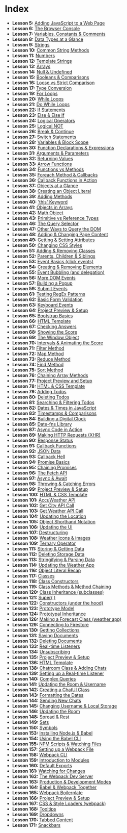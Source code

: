 # Index

 - **Lesson 5:** [Adding JavaScript to a Web Page](https://github.com/abu-taher/modern-javascript/tree/lesson-5)
 - **Lesson 6:** [The Browser Console](https://github.com/abu-taher/modern-javascript/tree/lesson-6)
 - **Lesson 7:** [Variables, Constants & Comments](https://github.com/abu-taher/modern-javascript/tree/lesson-7)
 - **Lesson 8:** [Data Types at a Glance](https://github.com/abu-taher/modern-javascript/tree/lesson-8)
 - **Lesson 9:** [Strings](https://github.com/abu-taher/modern-javascript/tree/lesson-9)
 - **Lesson 10:** [Common String Methods](https://github.com/abu-taher/modern-javascript/tree/lesson-10)
 - **Lesson 11:** [Numbers](https://github.com/abu-taher/modern-javascript/tree/lesson-11)
 - **Lesson 12:** [Template Strings](https://github.com/abu-taher/modern-javascript/tree/lesson-12)
 - **Lesson 13:** [Arrays](https://github.com/abu-taher/modern-javascript/tree/lesson-13)
 - **Lesson 14:** [Null & Undefined](https://github.com/abu-taher/modern-javascript/tree/lesson-14)
 - **Lesson 15:** [Booleans & Comparisons](https://github.com/abu-taher/modern-javascript/tree/lesson-15)
 - **Lesson 16:** [Loose vs Strict Comparison](https://github.com/abu-taher/modern-javascript/tree/lesson-16)
 - **Lesson 17:** [Type Conversion](https://github.com/abu-taher/modern-javascript/tree/lesson-17)
  - **Lesson 19:** [For Loops](https://github.com/abu-taher/modern-javascript/tree/lesson-19)
   - **Lesson 20:** [While Loops](https://github.com/abu-taher/modern-javascript/tree/lesson-20)
   - **Lesson 21:** [Do While Loops](https://github.com/abu-taher/modern-javascript/tree/lesson-21)
   - **Lesson 22:** [If Statements](https://github.com/abu-taher/modern-javascript/tree/lesson-22)
   - **Lesson 23:** [Else & Else If](https://github.com/abu-taher/modern-javascript/tree/lesson-23)
   - **Lesson 24:** [Logical Operators](https://github.com/abu-taher/modern-javascript/tree/lesson-24)
   - **Lesson 25:** [Logical NOT](https://github.com/abu-taher/modern-javascript/tree/lesson-25)
   - **Lesson 26:** [Break & Continue](https://github.com/abu-taher/modern-javascript/tree/lesson-26)
   - **Lesson 27:** [Switch Statements](https://github.com/abu-taher/modern-javascript/tree/lesson-27)
   - **Lesson 28:** [Variables & Block Scope](https://github.com/abu-taher/modern-javascript/tree/lesson-28)
   - **Lesson 30:** [Function Declarations & Expressions](https://github.com/abu-taher/modern-javascript/tree/lesson-30)
   - **Lesson 31:** [Arguments & Parameters](https://github.com/abu-taher/modern-javascript/tree/lesson-31)
   - **Lesson 32:** [Returning Values](https://github.com/abu-taher/modern-javascript/tree/lesson-32)
   - **Lesson 33:** [Arrow Functions](https://github.com/abu-taher/modern-javascript/tree/lesson-33)
   - **Lesson 34:** [Functions vs Methods](https://github.com/abu-taher/modern-javascript/tree/lesson-34)
   - **Lesson 35:** [Foreach Method & Callbacks](https://github.com/abu-taher/modern-javascript/tree/lesson-35)
   - **Lesson 36:** [Callback Functions in Action](https://github.com/abu-taher/modern-javascript/tree/lesson-36)
   - **Lesson 37:** [Objects at a Glance](https://github.com/abu-taher/modern-javascript/tree/lesson-37)
   - **Lesson 38:** [Creating an Object Literal](https://github.com/abu-taher/modern-javascript/tree/lesson-38)
   - **Lesson 39:** [Adding Methods](https://github.com/abu-taher/modern-javascript/tree/lesson-39)
   - **Lesson 40:** ['this' Keyword](https://github.com/abu-taher/modern-javascript/tree/lesson-40)
   - **Lesson 41:** [Objects in Arrays](https://github.com/abu-taher/modern-javascript/tree/lesson-41)
   - **Lesson 42:** [Math Object](https://github.com/abu-taher/modern-javascript/tree/lesson-42)
   - **Lesson 43:** [Primitive vs Reference Types](https://github.com/abu-taher/modern-javascript/tree/lesson-43)
   - **Lesson 46:** [The Query Selector](https://github.com/abu-taher/modern-javascript/tree/lesson-46)
   - **Lesson 47:** [Other Ways to Query the DOM](https://github.com/abu-taher/modern-javascript/tree/lesson-47)
   - **Lesson 48:** [Adding & Changing Page Content](https://github.com/abu-taher/modern-javascript/tree/lesson-48)
   - **Lesson 49:** [Getting & Setting Attributes](https://github.com/abu-taher/modern-javascript/tree/lesson-49)
   - **Lesson 50:** [Changing CSS Styles](https://github.com/abu-taher/modern-javascript/tree/lesson-50)
   - **Lesson 51:** [Adding & Removing Classes](https://github.com/abu-taher/modern-javascript/tree/lesson-51)
   - **Lesson 52:** [Parents, Children & Siblings](https://github.com/abu-taher/modern-javascript/tree/lesson-52)
   - **Lesson 53:** [Event Basics (click events)](https://github.com/abu-taher/modern-javascript/tree/lesson-53)
   - **Lesson 54:** [Creating & Removing Elements](https://github.com/abu-taher/modern-javascript/tree/lesson-54)
   - **Lesson 55:** [Event Bubbling (and delegation)](https://github.com/abu-taher/modern-javascript/tree/lesson-55)
   - **Lesson 56:** [More DOM Events](https://github.com/abu-taher/modern-javascript/tree/lesson-56)
   - **Lesson 57:** [Building a Popup](https://github.com/abu-taher/modern-javascript/tree/lesson-57)
   - **Lesson 59:** [Submit Events](https://github.com/abu-taher/modern-javascript/tree/lesson-59)
   - **Lesson 61:** [Testing RegEx Patterns](https://github.com/abu-taher/modern-javascript/tree/lesson-61)
   - **Lesson 62:** [Basic Form Validation](https://github.com/abu-taher/modern-javascript/tree/lesson-62)
   - **Lesson 63:** [Keyboard Events](https://github.com/abu-taher/modern-javascript/tree/lesson-63)
   - **Lesson 64:** [Project Preview & Setup](https://github.com/abu-taher/modern-javascript/tree/lesson-64)
   - **Lesson 65:** [Bootstrap Basics](https://github.com/abu-taher/modern-javascript/tree/lesson-65)
   - **Lesson 66:** [HTML Template](https://github.com/abu-taher/modern-javascript/tree/lesson-66)
   - **Lesson 67:** [Checking Answers](https://github.com/abu-taher/modern-javascript/tree/lesson-67)
   - **Lesson 68:** [Showing the Score](https://github.com/abu-taher/modern-javascript/tree/lesson-68)
   - **Lesson 69:** [The Window Object](https://github.com/abu-taher/modern-javascript/tree/lesson-69)
   - **Lesson 70:** [Intervals & Animating the Score](https://github.com/abu-taher/modern-javascript/tree/lesson-70)
   - **Lesson 71:** [Filter Method](https://github.com/abu-taher/modern-javascript/tree/lesson-71)
   - **Lesson 72:** [Map Method](https://github.com/abu-taher/modern-javascript/tree/lesson-72)
   - **Lesson 73:** [Reduce Method](https://github.com/abu-taher/modern-javascript/tree/lesson-73)
   - **Lesson 74:** [Find Method](https://github.com/abu-taher/modern-javascript/tree/lesson-74)
   - **Lesson 75:** [Sort Method](https://github.com/abu-taher/modern-javascript/tree/lesson-75)
   - **Lesson 76:** [Chaining Array Methods](https://github.com/abu-taher/modern-javascript/tree/lesson-76)
   - **Lesson 77:** [Project Preview and Setup](https://github.com/abu-taher/modern-javascript/tree/lesson-77)
   - **Lesson 78:** [HTML & CSS Template](https://github.com/abu-taher/modern-javascript/tree/lesson-78)
   - **Lesson 79:** [Adding Todos](https://github.com/abu-taher/modern-javascript/tree/lesson-79)
   - **Lesson 80:** [Deleting Todos](https://github.com/abu-taher/modern-javascript/tree/lesson-80)
   - **Lesson 81:** [Searching & Filtering Todos](https://github.com/abu-taher/modern-javascript/tree/lesson-81)
   - **Lesson 82:** [Dates & Times in JavaScript](https://github.com/abu-taher/modern-javascript/tree/lesson-82)
   - **Lesson 83:** [Timestamps & Comparisons](https://github.com/abu-taher/modern-javascript/tree/lesson-83)
   - **Lesson 84:** [Building a Digital Clock](https://github.com/abu-taher/modern-javascript/tree/lesson-84)
   - **Lesson 85:** [Date-fns Library](https://github.com/abu-taher/modern-javascript/tree/lesson-85)
   - **Lesson 87:** [Async Code in Action](https://github.com/abu-taher/modern-javascript/tree/lesson-87)
   - **Lesson 89:** [Making HTTP Requests (XHR)](https://github.com/abu-taher/modern-javascript/tree/lesson-89)
   - **Lesson 90:** [Response Status](https://github.com/abu-taher/modern-javascript/tree/lesson-90)
   - **Lesson 91:** [Callback Functions](https://github.com/abu-taher/modern-javascript/tree/lesson-91)
   - **Lesson 92:** [JSON Data](https://github.com/abu-taher/modern-javascript/tree/lesson-92)
   - **Lesson 93:** [Callback Hell](https://github.com/abu-taher/modern-javascript/tree/lesson-93)
   - **Lesson 94:** [Promise Basics](https://github.com/abu-taher/modern-javascript/tree/lesson-94)
   - **Lesson 95:** [Chaining Promises](https://github.com/abu-taher/modern-javascript/tree/lesson-95)
   - **Lesson 96:** [The Fetch API](https://github.com/abu-taher/modern-javascript/tree/lesson-96)
   - **Lesson 97:** [Async & Await](https://github.com/abu-taher/modern-javascript/tree/lesson-97)
   - **Lesson 98:** [Throwing & Catching Errors](https://github.com/abu-taher/modern-javascript/tree/lesson-98)
   - **Lesson 99:** [Project Preview & Setup](https://github.com/abu-taher/modern-javascript/tree/lesson-99)
   - **Lesson 100:** [HTML & CSS Template](https://github.com/abu-taher/modern-javascript/tree/lesson-100)
   - **Lesson 101:** [AccuWeather API](https://github.com/abu-taher/modern-javascript/tree/lesson-101)
   - **Lesson 102:** [Get City API Call](https://github.com/abu-taher/modern-javascript/tree/lesson-102)
   - **Lesson 103:** [Get Weather API Call](https://github.com/abu-taher/modern-javascript/tree/lesson-103)
  - **Lesson 104:** [Updating the Location](https://github.com/abu-taher/modern-javascript/tree/lesson-104)
  - **Lesson 105:** [Object Shorthand Notation](https://github.com/abu-taher/modern-javascript/tree/lesson-105)
  - **Lesson 106:** [Updating the UI](https://github.com/abu-taher/modern-javascript/tree/lesson-106)
  - **Lesson 107:** [Destructuring](https://github.com/abu-taher/modern-javascript/tree/lesson-107)
  - **Lesson 108:** [Weather Icons & images](https://github.com/abu-taher/modern-javascript/tree/lesson-108)
  - **Lesson 109:** [Ternary Operator](https://github.com/abu-taher/modern-javascript/tree/lesson-109)
- **Lesson 111:** [Storing & Getting Data](https://github.com/abu-taher/modern-javascript/tree/lesson-111)
- **Lesson 112:** [Deleting Storage Data](https://github.com/abu-taher/modern-javascript/tree/lesson-112)
- **Lesson 113:** [Stringifying & Parsing Data](https://github.com/abu-taher/modern-javascript/tree/lesson-113)
- **Lesson 114:** [Updating the Weather App](https://github.com/abu-taher/modern-javascript/tree/lesson-114)
- **Lesson 116:** [Object Literal Recap](https://github.com/abu-taher/modern-javascript/tree/lesson-116)
- **Lesson 117:** [Classes](https://github.com/abu-taher/modern-javascript/tree/lesson-117)
- **Lesson 118:** [Class Constructors](https://github.com/abu-taher/modern-javascript/tree/lesson-118)
- **Lesson 119:** [Class Methods & Method Chaining](https://github.com/abu-taher/modern-javascript/tree/lesson-119)
- **Lesson 120:** [Class Inheritance (subclasses)](https://github.com/abu-taher/modern-javascript/tree/lesson-120)
- **Lesson 121:** [Super( )](https://github.com/abu-taher/modern-javascript/tree/lesson-121)
- **Lesson 122:** [Constructors (under the hood)](https://github.com/abu-taher/modern-javascript/tree/lesson-122)
- **Lesson 123:** [Prototype Model](https://github.com/abu-taher/modern-javascript/tree/lesson-123)
- **Lesson 124:** [Prototypal Inheritance](https://github.com/abu-taher/modern-javascript/tree/lesson-124)
- **Lesson 126:** [Making a Forecast Class (weather app)](https://github.com/abu-taher/modern-javascript/tree/lesson-126)
- **Lesson 129:** [Connecting to Firestore](https://github.com/abu-taher/modern-javascript/tree/lesson-129)
- **Lesson 130:** [Getting Collections](https://github.com/abu-taher/modern-javascript/tree/lesson-130)
- **Lesson 131:** [Saving Documents](https://github.com/abu-taher/modern-javascript/tree/lesson-131)
- **Lesson 132:** [Deleting Documents](https://github.com/abu-taher/modern-javascript/tree/lesson-132)
- **Lesson 133:** [Real-time Listeners](https://github.com/abu-taher/modern-javascript/tree/lesson-133)
- **Lesson 134:** [Unsubscribing](https://github.com/abu-taher/modern-javascript/tree/lesson-134)
- **Lesson 135:** [Project Preview & Setup](https://github.com/abu-taher/modern-javascript/tree/lesson-135)
- **Lesson 136:** [HTML Template](https://github.com/abu-taher/modern-javascript/tree/lesson-136)
- **Lesson 138:** [Chatroom Class & Adding Chats](https://github.com/abu-taher/modern-javascript/tree/lesson-138)
- **Lesson 139:** [Setting up a Real-time Listener](https://github.com/abu-taher/modern-javascript/tree/lesson-139)
- **Lesson 140:** [Complex Queries](https://github.com/abu-taher/modern-javascript/tree/lesson-140)
- **Lesson 141:** [Updating the Room & Username](https://github.com/abu-taher/modern-javascript/tree/lesson-141)
- **Lesson 142:** [Creating a ChatUI Class](https://github.com/abu-taher/modern-javascript/tree/lesson-142)
- **Lesson 143:** [Formatting the Dates](https://github.com/abu-taher/modern-javascript/tree/lesson-143)
- **Lesson 144:** [Sending New Chats](https://github.com/abu-taher/modern-javascript/tree/lesson-144)
- **Lesson 145:** [Changing Username & Local Storage](https://github.com/abu-taher/modern-javascript/tree/lesson-145)
- **Lesson 146:** [Updating the Room](https://github.com/abu-taher/modern-javascript/tree/lesson-146)
- **Lesson 148:** [Spread & Rest](https://github.com/abu-taher/modern-javascript/tree/lesson-148)
- **Lesson 149:** [Sets](https://github.com/abu-taher/modern-javascript/tree/lesson-149)
- **Lesson 150:** [Symbols](https://github.com/abu-taher/modern-javascript/tree/lesson-150)
- **Lesson 153:** [Installing Node.js & Babel](https://github.com/abu-taher/modern-javascript/tree/lesson-153)
- **Lesson 154:** [Using the Babel CLI](https://github.com/abu-taher/modern-javascript/tree/lesson-154)
- **Lesson 155:** [NPM Scripts & Watching Files](https://github.com/abu-taher/modern-javascript/tree/lesson-155)
- **Lesson 157:** [Setting up a Webpack File](https://github.com/abu-taher/modern-javascript/tree/lesson-157)
- **Lesson 158:** [Webpack CLI](https://github.com/abu-taher/modern-javascript/tree/lesson-158)
- **Lesson 159:** [Introduction to Modules](https://github.com/abu-taher/modern-javascript/tree/lesson-159)
- **Lesson 160:** [Default Exports](https://github.com/abu-taher/modern-javascript/tree/lesson-160)
- **Lesson 161:** [Watching for Changes](https://github.com/abu-taher/modern-javascript/tree/lesson-161)
- **Lesson 162:** [The Webpack Dev Server](https://github.com/abu-taher/modern-javascript/tree/lesson-162)
- **Lesson 163:** [Production & Development Modes](https://github.com/abu-taher/modern-javascript/tree/lesson-163)
- **Lesson 164:** [Babel & Webpack Together](https://github.com/abu-taher/modern-javascript/tree/lesson-164)
- **Lesson 165:** [Webpack Boilerplate](https://github.com/abu-taher/modern-javascript/tree/lesson-165)
- **Lesson 166:** [Project Preview & Setup](https://github.com/abu-taher/modern-javascript/tree/lesson-166)
- **Lesson 167:** [CSS & Style Loaders (webpack)](https://github.com/abu-taher/modern-javascript/tree/lesson-167)
- **Lesson 168:** [Tooltips](https://github.com/abu-taher/modern-javascript/tree/lesson-168)
- **Lesson 169:** [Dropdowns](https://github.com/abu-taher/modern-javascript/tree/lesson-169)
- **Lesson 170:** [Tabbed Content](https://github.com/abu-taher/modern-javascript/tree/lesson-170)
- **Lesson 171:** [Snackbars](https://github.com/abu-taher/modern-javascript/tree/lesson-171)
